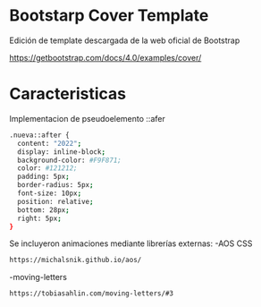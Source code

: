 # Bootstarp Cover Template
Edición de template descargada de la web oficial de Bootstrap

https://getbootstrap.com/docs/4.0/examples/cover/



# Caracteristicas
Implementacion de pseudoelemento ::afer
```sh
.nueva::after {
  content: "2022";
  display: inline-block;
  background-color: #F9F871;
  color: #121212;
  padding: 5px;
  border-radius: 5px;
  font-size: 10px;
  position: relative;
  bottom: 28px;
  right: 5px;
}
```

Se incluyeron animaciones mediante librerías externas:
-AOS CSS
```sh
https://michalsnik.github.io/aos/
```
-moving-letters
```sh
https://tobiasahlin.com/moving-letters/#3
```

